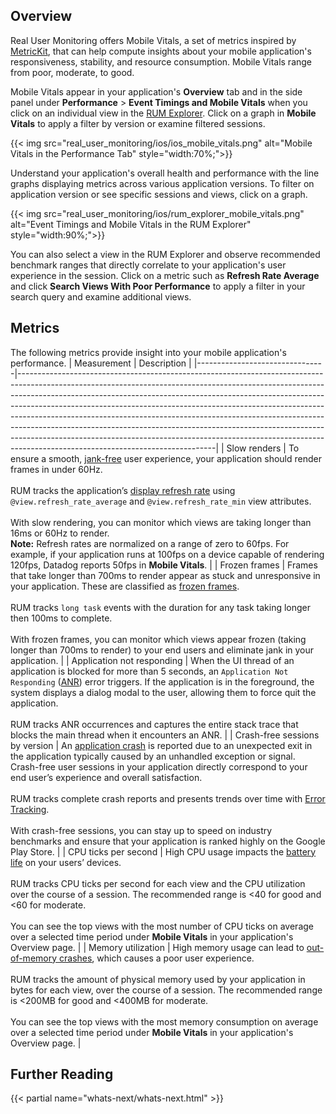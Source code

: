 ## Overview

Real User Monitoring offers Mobile Vitals, a set of metrics inspired by [MetricKit][1], that can help compute insights about your mobile application's responsiveness, stability, and resource consumption. Mobile Vitals range from poor, moderate, to good. 

Mobile Vitals appear in your application's **Overview** tab and in the side panel under **Performance** > **Event Timings and Mobile Vitals** when you click on an individual view in the [RUM Explorer][2]. Click on a graph in **Mobile Vitals** to apply a filter by version or examine filtered sessions. 

{{< img src="real_user_monitoring/ios/ios_mobile_vitals.png" alt="Mobile Vitals in the Performance Tab" style="width:70%;">}}

Understand your application's overall health and performance with the line graphs displaying metrics across various application versions. To filter on application version or see specific sessions and views, click on a graph. 

{{< img src="real_user_monitoring/ios/rum_explorer_mobile_vitals.png" alt="Event Timings and Mobile Vitals in the RUM Explorer" style="width:90%;">}}

You can also select a view in the RUM Explorer and observe recommended benchmark ranges that directly correlate to your application's user experience in the session. Click on a metric such as **Refresh Rate Average** and click **Search Views With Poor Performance** to apply a filter in your search query and examine additional views.

## Metrics

The following metrics provide insight into your mobile application's performance.
| Measurement                    | Description                                                                                                                                                                                                                                                                                                                                                                                                                                                                                                                                                                                                       |
|--------------------------------|-------------------------------------------------------------------------------------------------------------------------------------------------------------------------------------------------------------------------------------------------------------------------------------------------------------------------------------------------------------------------------------------------------------------------------------------------------------------------------------------------------------------------------------------------------------------------------------------------------------------|
| Slow renders                   | To ensure a smooth, [jank-free][3] user experience, your application should render frames in under 60Hz. <br /><br />  RUM tracks the application’s [display refresh rate][4] using `@view.refresh_rate_average` and `@view.refresh_rate_min` view attributes. <br /><br />  With slow rendering, you can monitor which views are taking longer than 16ms or 60Hz to render. <br /> **Note:** Refresh rates are normalized on a range of zero to 60fps. For example, if your application runs at 100fps on a device capable of rendering 120fps, Datadog reports 50fps in **Mobile Vitals**. |
| Frozen frames                  | Frames that take longer than 700ms to render appear as stuck and unresponsive in your application. These are classified as [frozen frames][5]. <br /><br />  RUM tracks `long task` events with the duration for any task taking longer then 100ms to complete. <br /><br />  With frozen frames, you can monitor which views appear frozen (taking longer than 700ms to render) to your end users and eliminate jank in your application.                                                                                                                                                                                                 |
| Application not responding     | When the UI thread of an application is blocked for more than 5 seconds, an `Application Not Responding` ([ANR][6]) error triggers. If the application is in the foreground, the system displays a dialog modal to the user, allowing them to force quit the application. <br /><br />   RUM tracks ANR occurrences and captures the entire stack trace that blocks the main thread when it encounters an ANR.                                                                                                                                                                                                                              |
| Crash-free sessions by version | An [application crash][7] is reported due to an unexpected exit in the application typically caused by an unhandled exception or signal. Crash-free user sessions in your application directly correspond to  your end user’s experience and overall satisfaction. <br /><br />   RUM tracks complete crash reports and presents trends over time with [Error Tracking][8]. <br /><br />  With crash-free sessions, you can stay up to speed on industry benchmarks and ensure that your application is ranked highly on the Google Play Store.                                                                                                 |
| CPU ticks per second           | High CPU usage impacts the [battery life][9] on your users’ devices.  <br /><br />  RUM tracks CPU ticks per second for each view and the CPU utilization over the course of a session. The recommended range is <40 for good and <60 for moderate. <br /><br />  You can see the top views with the most number of CPU ticks on average over a selected time period under **Mobile Vitals** in your application's Overview page.                                                                                                                                                                                                                                                                                                                                                        |
| Memory utilization             | High memory usage can lead to [out-of-memory crashes][10], which causes a poor user experience. <br /><br />  RUM tracks the amount of physical memory used by your application in bytes for each view, over the course of a session. The recommended range is <200MB for good and <400MB for moderate. <br /><br />  You can see the top views with the most memory consumption on average over a selected time period under **Mobile Vitals** in your application's Overview page.                                                                                                                                                                                                                                                                                            |

## Further Reading

{{< partial name="whats-next/whats-next.html" >}}

[1]: https://developer.apple.com/documentation/metrickit
[2]: https://app.datadoghq.com/rum/explorer
[3]: https://developer.android.com/topic/performance/vitals/render#common-jank
[4]: https://developer.android.com/guide/topics/media/frame-rate
[5]: https://developer.android.com/topic/performance/vitals/frozen
[6]: https://developer.android.com/topic/performance/vitals/anr
[7]: https://developer.apple.com/documentation/xcode/diagnosing-issues-using-crash-reports-and-device-logs
[8]: https://docs.datadoghq.com/real_user_monitoring/ios/crash_reporting/
[9]: https://developer.apple.com/documentation/xcode/analyzing-your-app-s-battery-use/
[10]: https://developer.android.com/reference/java/lang/OutOfMemoryError